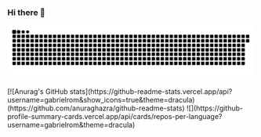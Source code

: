 ### Hi there 👋

![Snake animation](https://github.com/gabrielrom/gabrielrom/blob/output/github-contribution-grid-snake.svg)


<div>
    [![Anurag's GitHub stats](https://github-readme-stats.vercel.app/api?username=gabrielrom&show_icons=true&theme=dracula)(https://github.com/anuraghazra/github-readme-stats)
   ![](https://github-profile-summary-cards.vercel.app/api/cards/repos-per-language?username=gabrielrom&theme=dracula)
</div>


 

